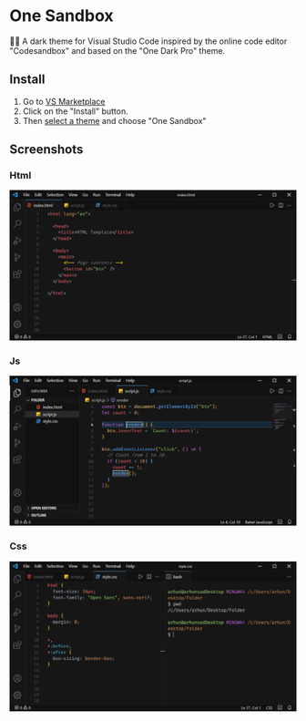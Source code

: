 # One Sandbox

🌃🌘 A dark theme for Visual Studio Code inspired by the online code editor "Codesandbox" and based on the "One Dark Pro" theme.

## Install

1. Go to [VS Marketplace](https://marketplace.visualstudio.com/items?itemName=Jeusto.one-sandbox)
2. Click on the "Install" button.
3. Then [select a theme](https://code.visualstudio.com/docs/getstarted/themes#_selecting-the-color-theme) and choose "One Sandbox"

## Screenshots

### Html

![Screenshot](demo-html.png)

### Js

![Screenshot](demo-js.png)

### Css

![Screenshot](demo-css.png)
